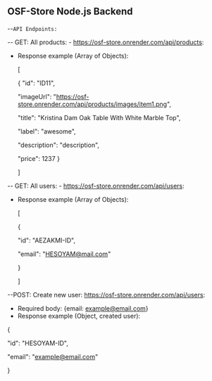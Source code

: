 ## OSF-Store Node.js Backend

--`API Endpoints:`

-- GET: All products: - https://osf-store.onrender.com/api/products:

- Response example (Array of Objects):

  [

  {
  "id": "ID11",

  "imageUrl": "https://osf-store.onrender.com/api/products/images/item1.png",

  "title": "Kristina Dam Oak Table With White Marble Top",

  "label": "awesome",

  "description": "description",

  "price": 1237
  }

  ]

-- GET: All users: - https://osf-store.onrender.com/api/users:

- Response example (Array of Objects):

  [

  {

  "id": "AEZAKMI-ID",

  "email": "HESOYAM@mail.com"

  }

  ]

--POST: Create new user: https://osf-store.onrender.com/api/users:

- Required body: {email: example@email.com}
- Response example (Object, created user):

{

"id": "HESOYAM-ID",

"email": "example@email.com"

}
